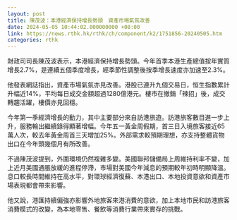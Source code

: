 ```yaml
---
layout: post
title: 陳茂波：本港經濟保持增長勢頭　資產市場氣氛改善
date: 2024-05-05 10:44:02.000000000 +08:00
link: https://news.rthk.hk/rthk/ch/component/k2/1751856-20240505.htm
categories: rthk
---
```


財政司司長陳茂波表示，本港經濟保持增長勢頭。今年首季本港生產總值按年實質增長2.7%，是連續五個季度增長，經季節性調整後按季增長速度亦加速至2.3%。

他發表網誌指出，資產市場氣氛亦見改善。港股已連升九個交易日，恒生指數累計升幅近14%，平均每日成交金額超過1280億港元。樓市在撤銷「辣招」後，成交轉趨活躍，樓價亦見回穩。

今年第一季經濟增長的動力，其中主要部分來自訪港旅遊。訪港旅客數目進一步上升，服務輸出繼續錄得顯著增幅。今年五一黃金周假期，首三日入境旅客接近65萬人次，較去年黃金周首三天增加25%。外部需求較預期理想，亦支持整體貨物出口在今年頭幾個月有所改善。

不過陳茂波提到，外圍環境仍然複雜多變。美國聯邦儲備局上周維持利率不變，加上近月美國通脹放緩的進程停滯，市場對美國今年減息的預期較年初時明顯降溫。息口較長時間維持在高水平，對環球經濟復蘇、本港出口、本地投資意欲和資產市場表現都會帶來影響。

他又說，港匯持續偏強亦影響外地旅客來港消費的意欲，加上本地市民和訪港旅客消費模式的改變，為本地零售、餐飲等消費行業帶來實存的挑戰。
